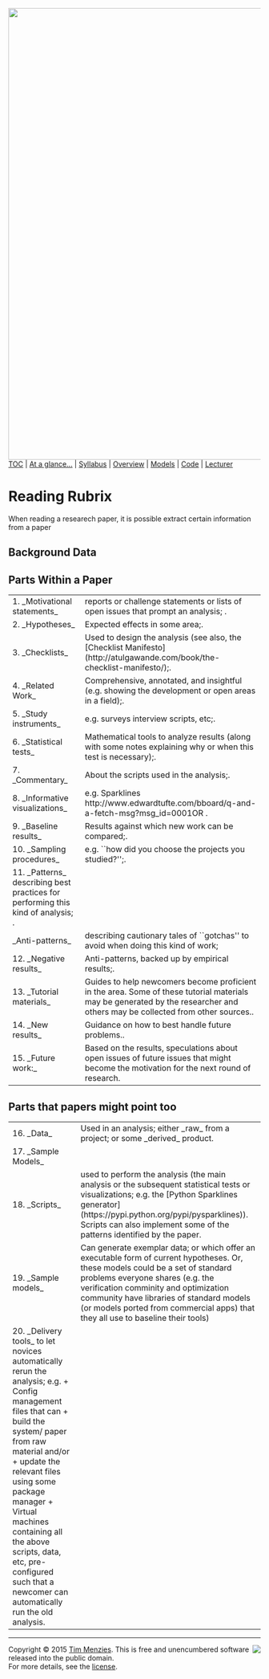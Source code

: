[<img width=900 src="https://raw.githubusercontent.com/txt/mase/master/img/banner1.png">](https://github.com/txt/mase/blob/master/README.md)   
[TOC](https://github.com/txt/mase/blob/master/TOC.md) |
[At a glance...](https://github.com/txt/mase/blob/master/OVERVIEW.md) |
[Syllabus](https://github.com/txt/mase/blob/master/SYLLABUS.md) |
[Overview](https://github.com/txt/mase/blob/master/ABOUT.md) |
[Models](https://github.com/txt/mase/blob/master/MODELS.md) |
[Code](https://github.com/txt/mase/tree/master/src) |
[Lecturer](http://menzies.us) 


# Reading Rubrix

When reading a researech paper, it is possible extract certain information from a paper

## Background Data


## Parts Within a Paper

<table>
<tr><td>
1. _Motivational statements_   </td><td>reports or challenge statements or lists of open issues that prompt an analysis; .</td></tr>
<tr><td>2. _Hypotheses_ </td><td>Expected effects in some area;.</td></tr>
<tr><td>3. _Checklists_ </td><td>Used to design the analysis (see also, the [Checklist Manifesto](http://atulgawande.com/book/the-checklist-manifesto/);.</td></tr>
<tr><td>4. _Related Work_ </td><td> Comprehensive, annotated, and insightful (e.g. showing the development or open areas in a field);.</td></tr>
<tr><td>5. _Study instruments_ </td><td>e.g. surveys interview scripts, etc;.</td></tr>
<tr><td>6. _Statistical tests_ </td><td> Mathematical tools  to analyze results (along with some notes explaining why or when this test is necessary);.</td></tr>
<tr><td>7. _Commentary_  </td><td> About the  scripts used in the analysis;.</td></tr>
<tr><td>8. _Informative visualizations_  </td><td> e.g. Sparklines http://www.edwardtufte.com/bboard/q-and-a-fetch-msg?msg_id=0001OR .</td></tr>
<tr><td>9. _Baseline results_  </td><td> Results against which new work can be compared;.</td></tr>
<tr><td>10. _Sampling procedures_ </td><td> e.g. ``how did you choose the projects you studied?'';.</td></tr>
<tr><td>11. _Patterns_ describing  best practices for performing this kind of analysis; .</td></tr>
<tr><td>_Anti-patterns_  </td><td>  describing cautionary tales of ``gotchas'' to avoid when doing this kind of work;
<tr><td>12. _Negative results_  </td><td> Anti-patterns, backed up by empirical results;.</td></tr>
<tr><td>13. _Tutorial materials_  </td><td> Guides to help  newcomers become proficient in the area. Some of these tutorial materials  may be generated by the researcher and others may be collected from other sources..</td></tr>
<tr><td>14. _New results_   </td><td> Guidance on how to best handle future problems..</td></tr>
<tr><td>15. _Future work:_   </td><td> Based on the  results,  speculations about open issues of future issues that might become the  motivation  for the next round of research.
</td></tr></table>

## Parts that papers might point too

<table>
<tr><td>
16.  _Data_  </td><td> Used in an analysis; either  _raw_ from a project;
or some _derived_ product.</td></tr>
<tr><td>17. _Sample Models_  </td><td> </td></tr>
<tr><td>
18. _Scripts_   </td><td> used to perform the analysis (the main analysis or the subsequent statistical tests or visualizations; e.g.    the  [Python Sparklines generator](https://pypi.python.org/pypi/pysparklines)). Scripts can also implement some of the patterns
  identified by the paper.</td></tr>
  <tr><td>19. _Sample  models_ </td><td>Can generate exemplar data;  or which offer an executable form of current hypotheses. Or, these models could be a set of standard problems everyone shares
  (e.g. the verification comminity and optimization community have
libraries of standard models (or models ported from commercial apps) that they all use to baseline their 
tools)</td></tr>
<tr><td>20. _Delivery tools_ to let novices automatically rerun the analysis; e.g.
    + Config management files that can
       + build the system/ paper from raw material and/or
       + update the relevant files using some package manager
       +  Virtual machines containing all the above scripts, data, etc, pre-configured such that a newcomer can automatically run the old analysis. </td></tr>
	   </table>
 


_________

<img align=right src="https://raw.githubusercontent.com/txt/mase/master/img/pd-icon.png">Copyright © 2015 [Tim Menzies](http://menzies.us).
This is free and unencumbered software released into the public domain.   
For more details, see the [license](https://github.com/txt/mase/blob/master/LICENSE).

